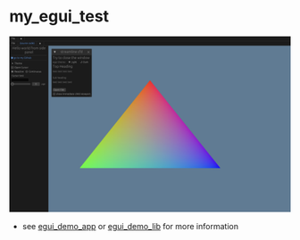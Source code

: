 # my_egui_test

![](img/a.png)

- see [egui_demo_app](https://github.com/emilk/egui/tree/master/crates/egui_demo_app) or [egui_demo_lib](https://github.com/emilk/egui/tree/master/crates/egui_demo_lib) for more information
